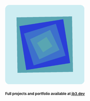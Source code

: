 <a href="https://github.com/jb3/fractal"><img width="256px" src="fractal-20251031-213911.png"/></a>

<sub>**Full projects and portfolio available at [jb3.dev](https://jb3.dev/)**</sub>
